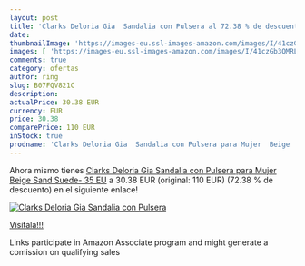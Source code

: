 ```yaml
---
layout: post
title: 'Clarks Deloria Gia  Sandalia con Pulsera al 72.38 % de descuento'
date: 
thumbnailImage: 'https://images-eu.ssl-images-amazon.com/images/I/41czGb3QMRL._SL200_.jpg'
images: [ 'https://images-eu.ssl-images-amazon.com/images/I/41czGb3QMRL._SL200_.jpg' ]
comments: true
category: ofertas
author: ring
slug: B07FQV821C
description:
actualPrice: 30.38 EUR
currency: EUR
price: 30.38
comparePrice: 110 EUR
inStock: true
prodname: 'Clarks Deloria Gia  Sandalia con Pulsera para Mujer  Beige  Sand Suede-   35 EU'
---
```


Ahora mismo tienes [Clarks Deloria Gia  Sandalia con Pulsera para Mujer  Beige  Sand Suede-   35 EU](https://www.amazon.es/dp/B07FQV821C/?tag=tolees-21) a 30.38 EUR (original: 110 EUR) (72.38 %  de descuento) en el siguiente enlace!

[![Clarks Deloria Gia  Sandalia con Pulsera](https://images-eu.ssl-images-amazon.com/images/I/41czGb3QMRL._SL200_.jpg)](https://www.amazon.es/dp/B07FQV821C/?tag=tolees-21)

[Visítala!!!](https://www.amazon.es/dp/B07FQV821C/?tag=tolees-21)

Links participate in Amazon Associate program and might generate a comission on qualifying sales
